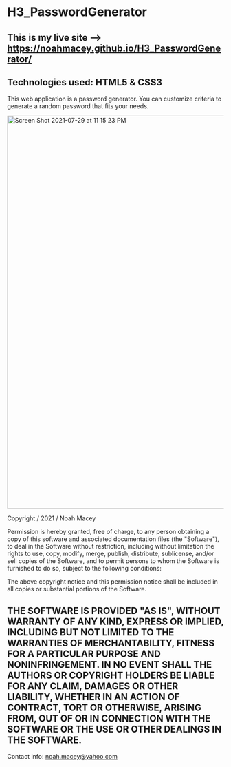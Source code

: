 # H3_PasswordGenerator
This is my live site --> https://noahmacey.github.io/H3_PasswordGenerator/
-------------------------------------------------------------------------------------------------------------------------------------------------------------------
Technologies used: HTML5 & CSS3  
-------------------------------------------------------------------------------------------------------------------------------------------------------------------
This web application is a password generator. You can customize criteria to generate a random password that fits your needs.

<img width="912" alt="Screen Shot 2021-07-29 at 11 15 23 PM" src="https://user-images.githubusercontent.com/84681054/127594655-45342e74-a362-405a-aa8a-06a02955eef6.png">

Copyright / 2021 / Noah Macey 

Permission is hereby granted, free of charge, to any person obtaining a copy of this software and associated documentation files (the "Software"), to deal in the Software without restriction, including without limitation the rights to use, copy, modify, merge, publish, distribute, sublicense, and/or sell copies of the Software, and to permit persons to whom the Software is furnished to do so, subject to the following conditions:

The above copyright notice and this permission notice shall be included in all copies or substantial portions of the Software.

THE SOFTWARE IS PROVIDED "AS IS", WITHOUT WARRANTY OF ANY KIND, EXPRESS OR IMPLIED, INCLUDING BUT NOT LIMITED TO THE WARRANTIES OF MERCHANTABILITY, FITNESS FOR A PARTICULAR PURPOSE AND NONINFRINGEMENT. IN NO EVENT SHALL THE AUTHORS OR COPYRIGHT HOLDERS BE LIABLE FOR ANY CLAIM, DAMAGES OR OTHER LIABILITY, WHETHER IN AN ACTION OF CONTRACT, TORT OR OTHERWISE, ARISING FROM, OUT OF OR IN CONNECTION WITH THE SOFTWARE OR THE USE OR OTHER DEALINGS IN THE SOFTWARE.
-------------------------------------------------------------------------------------------------------------------------------------------------------------------
Contact info: noah.macey@yahoo.com
